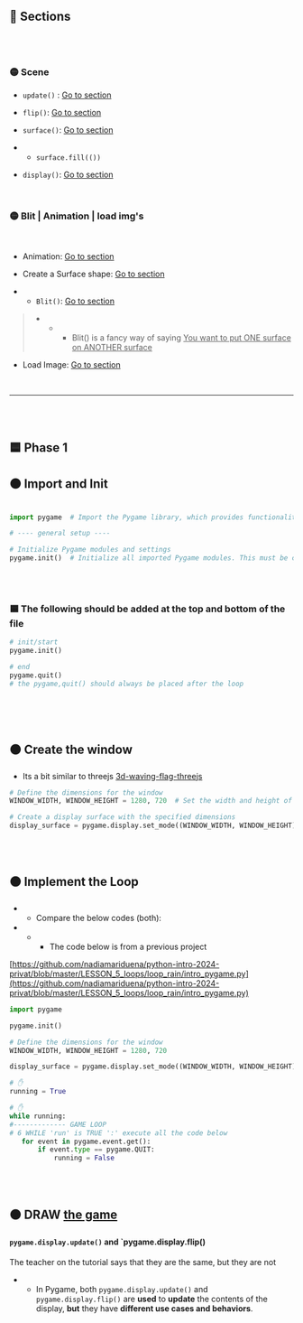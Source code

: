 
## 🧶 Sections

<br>
<br>

### 🟡 Scene

- `update()` : [Go to section](#update_)

-  `flip()`: [Go to section](#flip_)


-  `surface()`: [Go to section](#surface_)

- -  `surface.fill(())`

-   `display()`: [Go to section](#display_)

<br>

### 🟡 Blit | Animation | load img's

<br>

- Animation:  [Go to section](#anim1_)

- Create a Surface shape: [Go to section](#anotherSurface_)


- - `Blit()`: [Go to section](#blit_)

> - - - Blit() is a fancy way of saying <u>You want to put ONE surface on ANOTHER surface</u>



- Load Image: [Go to section](#load_img_)



<br>

---


<br>
<br>


## 🟦 Phase 1


## 🟠 Import and Init

```python

import pygame  # Import the Pygame library, which provides functionalities for game development and multimedia applications.

# ---- general setup ----

# Initialize Pygame modules and settings
pygame.init()  # Initialize all imported Pygame modules. This must be called before using other Pygame functions.
```
<br>
<br>

### 🟦 The following should be added at the top and bottom of the file

```python
# init/start
pygame.init()

# end
pygame.quit()
# the pygame,quit() should always be placed after the loop
```

<br>
<br>
<br>

## 🟠 Create the window

- Its a bit similar to threejs [3d-waving-flag-threejs](https://github.com/nadiamariduena/3d-waving-flag-threejs)


```python
# Define the dimensions for the window
WINDOW_WIDTH, WINDOW_HEIGHT = 1280, 720  # Set the width and height of the window. These values define the resolution of the display surface.

# Create a display surface with the specified dimensions
display_surface = pygame.display.set_mode((WINDOW_WIDTH, WINDOW_HEIGHT))  # Create a window or screen for display with the specified width and height. This surface is where you'll draw your game graphics and handle user interactions.
```

<br>
<br>

## 🟠 Implement the Loop

- -  Compare the below codes (both):

- - - The code below is from a previous project

[https://github.com/nadiamariduena/python-intro-2024-privat/blob/master/LESSON_5_loops/loop_rain/intro_pygame.py](https://github.com/nadiamariduena/python-intro-2024-privat/blob/master/LESSON_5_loops/loop_rain/intro_pygame.py)


```python
import pygame

pygame.init()

# Define the dimensions for the window
WINDOW_WIDTH, WINDOW_HEIGHT = 1280, 720

display_surface = pygame.display.set_mode((WINDOW_WIDTH, WINDOW_HEIGHT))

# ✋
running = True

# ✋
while running:
#------------- GAME LOOP
# 6 WHILE 'run' is TRUE ':' execute all the code below
   for event in pygame.event.get():
       if event.type == pygame.QUIT:
           running = False

```

<br>
<br>


## 🟠 DRAW <u>the game</u>

#### `pygame.display.update()` and `pygame.display.flip()

 The teacher on the tutorial says that they are the same, but they are not

- - In Pygame, both `pygame.display.update()` and `pygame.display.flip()` are **used** to **update** the contents of the display, **but** they have **different use cases and behaviors**.